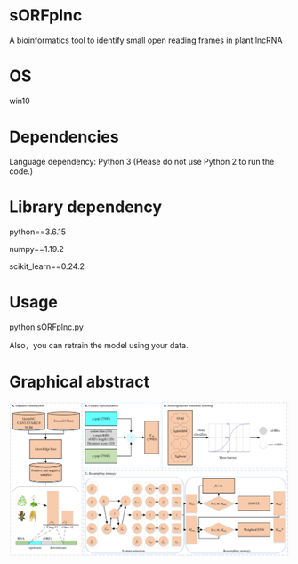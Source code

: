 # sORFplnc
A bioinformatics tool to identify small open reading frames in plant lncRNA

# OS
win10

# Dependencies
Language dependency: Python 3 (Please do not use Python 2 to run the code.)

# Library dependency

python==3.6.15

numpy==1.19.2

scikit_learn==0.24.2

# Usage

python sORFplnc.py

Also，you can retrain the model using your data.

# Graphical abstract

![image](https://github.com/zzssyy/sORFplnc/blob/main/Graphical_Abstract.png)
